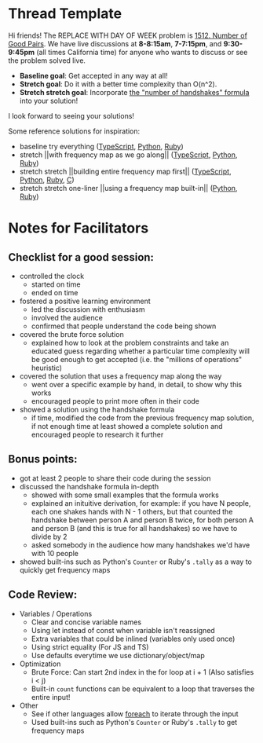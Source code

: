# Thread Template

Hi friends! The REPLACE WITH DAY OF WEEK problem is [1512. Number of Good Pairs](https://leetcode.com/problems/number-of-good-pairs/). We have live discussions at **8-8:15am**, **7-7:15pm**, and **9:30-9:45pm** (all times California time) for anyone who wants to discuss or see the problem solved live.

* **Baseline goal**: Get accepted in any way at all!
* **Stretch goal**: Do it with a better time complexity than O(n^2).
* **Stretch stretch goal**: Incorporate [the "number of handshakes" formula](https://www.brightstorm.com/math/geometry/reasoning-diagonals-angles-and-parallel-lines/number-of-handshakes-at-a-party-problem-1/) into your solution!

I look forward to seeing your solutions! 

Some reference solutions for inspiration:
* baseline try everything ([TypeScript](https://leetcode.com/problems/number-of-good-pairs/submissions/1047120010/), [Python](https://leetcode.com/problems/number-of-good-pairs/submissions/1047137419/), [Ruby](https://leetcode.com/problems/number-of-good-pairs/submissions/1029689448/))
* stretch ||with frequency map as we go along|| ([TypeScript](https://leetcode.com/problems/number-of-good-pairs/submissions/1029693483/), [Python](https://leetcode.com/problems/number-of-good-pairs/submissions/1029669207/), [Ruby](https://leetcode.com/problems/number-of-good-pairs/submissions/1029691987/))
* stretch stretch ||building entire frequency map first|| ([TypeScript](https://leetcode.com/problems/number-of-good-pairs/submissions/1047135786/), [Python](https://leetcode.com/problems/number-of-good-pairs/submissions/1029672967/), [Ruby](https://leetcode.com/problems/number-of-good-pairs/submissions/1029688211/), [C](https://leetcode.com/problems/number-of-good-pairs/submissions/1047141779/))
* stretch stretch one-liner ||using a frequency map built-in|| ([Python](https://leetcode.com/problems/number-of-good-pairs/submissions/1029674137/), [Ruby](https://leetcode.com/problems/number-of-good-pairs/submissions/1029686605/))

 # Notes for Facilitators

## Checklist for a good session:

* controlled the clock
  * started on time
  * ended on time
* fostered a positive learning environment
  * led the discussion with enthusiasm
  * involved the audience
  * confirmed that people understand the code being shown
* covered the brute force solution
  * explained how to look at the problem constraints and take an educated guess regarding whether a particular time complexity will be good enough to get accepted (i.e. the "millions of operations" heuristic)
* covered the solution that uses a frequency map along the way
  * went over a specific example by hand, in detail, to show why this works
  * encouraged people to print more often in their code
* showed a solution using the handshake formula
  * if time, modified the code from the previous frequency map solution, if not enough time at least showed a complete solution and encouraged people to research it further

## Bonus points:

* got at least 2 people to share their code during the session
* discussed the handshake formula in-depth
  * showed with some small examples that the formula works
  * explained an inituitive derivation, for example: if you have N people, each one shakes hands with N - 1 others, but that counted the handshake between person A and person B twice, for both person A and person B (and this is true for all handshakes) so we have to divide by 2
  * asked somebody in the audience how many handshakes we'd have with 10 people
* showed built-ins such as Python's `Counter` or Ruby's `.tally` as a way to quickly get frequency maps

## Code Review:

* Variables / Operations
  * Clear and concise variable names
  * Using let instead of const when variable isn't reassigned
  * Extra variables that could be inlined (variables only used once)
  * Using strict equality (For JS and TS)
  * Use defaults everytime we use dictionary/object/map
* Optimization
  * Brute Force: Can start 2nd index in the for loop at i + 1 (Also satisfies i < j)
  * Built-in `count` functions can be equivalent to a loop that traverses the entire input!
* Other
  * See if other languages allow [foreach](https://en.wikipedia.org/wiki/Foreach_loop) to iterate through the input
  * Used built-ins such as Python's `Counter` or Ruby's `.tally` to get frequency maps

